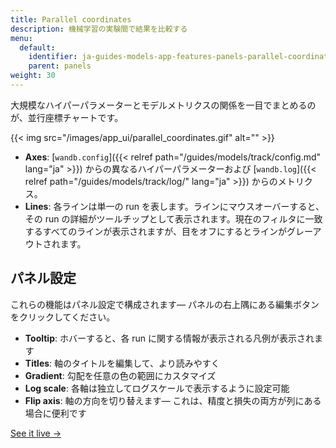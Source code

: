 ```yaml
---
title: Parallel coordinates
description: 機械学習の実験間で結果を比較する
menu:
  default:
    identifier: ja-guides-models-app-features-panels-parallel-coordinates
    parent: panels
weight: 30
---
```


大規模なハイパーパラメーターとモデルメトリクスの関係を一目でまとめるのが、並行座標チャートです。

{{< img src="/images/app_ui/parallel_coordinates.gif" alt="" >}}

* **Axes**: [`wandb.config`]({{< relref path="/guides/models/track/config.md" lang="ja" >}}) からの異なるハイパーパラメーターおよび [`wandb.log`]({{< relref path="/guides/models/track/log/" lang="ja" >}}) からのメトリクス。
* **Lines**: 各ラインは単一の run を表します。ラインにマウスオーバーすると、その run の詳細がツールチップとして表示されます。現在のフィルタに一致するすべてのラインが表示されますが、目をオフにするとラインがグレーアウトされます。

## パネル設定

これらの機能はパネル設定で構成されます— パネルの右上隅にある編集ボタンをクリックしてください。

* **Tooltip**: ホバーすると、各 run に関する情報が表示される凡例が表示されます
* **Titles**: 軸のタイトルを編集して、より読みやすく
* **Gradient**: 勾配を任意の色の範囲にカスタマイズ
* **Log scale**: 各軸は独立してログスケールで表示するように設定可能
* **Flip axis**: 軸の方向を切り替えます— これは、精度と損失の両方が列にある場合に便利です

[See it live →](https://app.wandb.ai/example-team/sweep-demo/reports/Zoom-in-on-Parallel-Coordinates-Charts--Vmlldzo5MTQ4Nw)